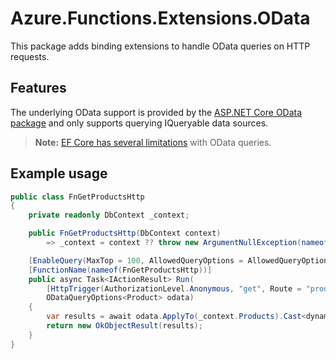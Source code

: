 # Azure.Functions.Extensions.OData

This package adds binding extensions to handle OData queries on HTTP requests. 

## Features

The underlying OData support is provided by the [ASP.NET Core OData package](https://github.com/OData/AspNetCoreOData) and only supports querying IQueryable<T> data sources.

> __Note:__ [EF Core has several limitations](https://github.com/dotnet/efcore/issues?q=is%3Aissue+is%3Aopen+odata) with OData queries.

## Example usage

```csharp
public class FnGetProductsHttp
{
    private readonly DbContext _context;

    public FnGetProductsHttp(DbContext context)
        => _context = context ?? throw new ArgumentNullException(nameof(context));

    [EnableQuery(MaxTop = 100, AllowedQueryOptions = AllowedQueryOptions.All)]
    [FunctionName(nameof(FnGetProductsHttp))]
    public async Task<IActionResult> Run(
        [HttpTrigger(AuthorizationLevel.Anonymous, "get", Route = "products")] HttpRequest req,
        ODataQueryOptions<Product> odata)
    {
        var results = await odata.ApplyTo(_context.Products).Cast<dynamic>().ToListAsync().ConfigureAwait(false);
        return new OkObjectResult(results);
    }
}
```
